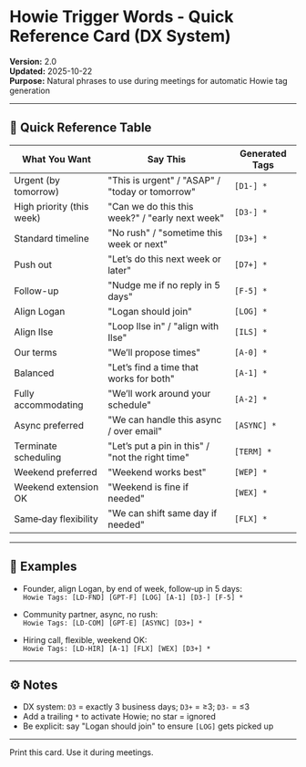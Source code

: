 # Howie Trigger Words - Quick Reference Card (DX System)

**Version:** 2.0  
**Updated:** 2025-10-22  
**Purpose:** Natural phrases to use during meetings for automatic Howie tag generation

---

## 🎯 Quick Reference Table

| What You Want | Say This | Generated Tags |
| --- | --- | --- |
| Urgent (by tomorrow) | "This is urgent" / "ASAP" / "today or tomorrow" | `[D1-] *` |
| High priority (this week) | "Can we do this this week?" / "early next week" | `[D3-] *` |
| Standard timeline | "No rush" / "sometime this week or next" | `[D3+] *` |
| Push out | "Let’s do this next week or later" | `[D7+] *` |
| Follow-up | "Nudge me if no reply in 5 days" | `[F-5] *` |
| Align Logan | "Logan should join" | `[LOG] *` |
| Align Ilse | "Loop Ilse in" / "align with Ilse" | `[ILS] *` |
| Our terms | "We’ll propose times" | `[A-0] *` |
| Balanced | "Let’s find a time that works for both" | `[A-1] *` |
| Fully accommodating | "We’ll work around your schedule" | `[A-2] *` |
| Async preferred | "We can handle this async / over email" | `[ASYNC] *` |
| Terminate scheduling | "Let’s put a pin in this" / "not the right time" | `[TERM] *` |
| Weekend preferred | "Weekend works best" | `[WEP] *` |
| Weekend extension OK | "Weekend is fine if needed" | `[WEX] *` |
| Same‑day flexibility | "We can shift same day if needed" | `[FLX] *` |

---

## 🧭 Examples

- Founder, align Logan, by end of week, follow‑up in 5 days:  
  `Howie Tags: [LD-FND] [GPT-F] [LOG] [A-1] [D3-] [F-5] *`

- Community partner, async, no rush:  
  `Howie Tags: [LD-COM] [GPT-E] [ASYNC] [D3+] *`

- Hiring call, flexible, weekend OK:  
  `Howie Tags: [LD-HIR] [A-1] [FLX] [WEX] [D3+] *`

---

## ⚙️ Notes

- DX system: `D3` = exactly 3 business days; `D3+` = ≥3; `D3-` = ≤3  
- Add a trailing `*` to activate Howie; no star = ignored  
- Be explicit: say "Logan should join" to ensure `[LOG]` gets picked up  

---

Print this card. Use it during meetings.
